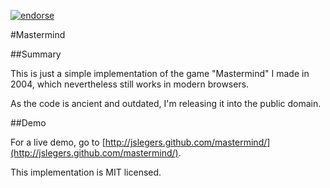 [![endorse](https://api.coderwall.com/johnslegers/endorsecount.png)](https://coderwall.com/johnslegers)

#Mastermind

##Summary

This is just a simple implementation of the game "Mastermind" I made in 2004, which nevertheless still works in modern browsers.

As the code is ancient and outdated, I'm releasing it into the public domain.

##Demo

For a live demo, go to [http://jslegers.github.com/mastermind/](http://jslegers.github.com/mastermind/).

This implementation is MIT licensed.

